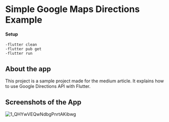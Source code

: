 # Simple Google Maps Directions Example
#### Setup

```
-flutter clean
-flutter pub get
-flutter run
```

## About the app
This project is a sample project made for the medium article.
It explains how to use Google Directions API with Flutter.

## Screenshots of the App
![1_QHYwVEQwNdbgPnrtAKibwg](https://user-images.githubusercontent.com/56471014/150835663-bc03c09a-15c9-45d1-84aa-ab817277cba0.gif)
